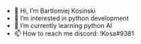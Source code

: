 - 👋 Hi, I’m Bartlomiej Kosinski
- 👀 I’m interested in python development
- 🌱 I’m currently learning python AI
- 📫 How to reach me discord: !Kosa#9381
